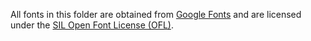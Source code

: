 All fonts in this folder are obtained from [Google Fonts](https://fonts.google.com/) and are licensed under the [SIL Open Font License (OFL)](https://scripts.sil.org/cms/scripts/page.php?site_id=nrsi&id=OFL).
